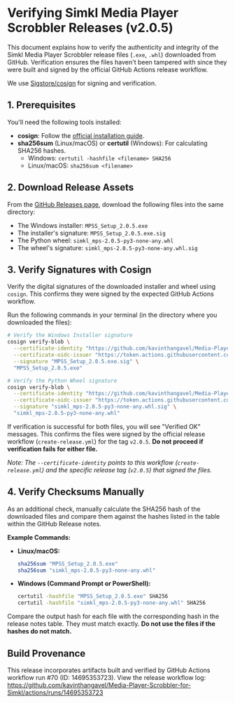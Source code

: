 # Verifying Simkl Media Player Scrobbler Releases (v2.0.5)

This document explains how to verify the authenticity and integrity of the Simkl Media Player Scrobbler release files (`.exe`, `.whl`) downloaded from GitHub. Verification ensures the files haven't been tampered with since they were built and signed by the official GitHub Actions release workflow.

We use [Sigstore/cosign](https://github.com/sigstore/cosign) for signing and verification.

## 1. Prerequisites

You'll need the following tools installed:
*   **cosign**: Follow the [official installation guide](https://docs.sigstore.dev/cosign/installation/).
*   **sha256sum** (Linux/macOS) or **certutil** (Windows): For calculating SHA256 hashes.
    *   Windows: `certutil -hashfile <filename> SHA256`
    *   Linux/macOS: `sha256sum <filename>`

## 2. Download Release Assets

From the [GitHub Releases page](https://github.com/kavinthangavel/Media-Player-Scrobbler-for-Simkl/releases/tag/v2.0.5), download the following files into the same directory:
*   The Windows installer: `MPSS_Setup_2.0.5.exe`
*   The installer's signature: `MPSS_Setup_2.0.5.exe.sig`
*   The Python wheel: `simkl_mps-2.0.5-py3-none-any.whl`
*   The wheel's signature: `simkl_mps-2.0.5-py3-none-any.whl.sig`

## 3. Verify Signatures with Cosign

Verify the digital signatures of the downloaded installer and wheel using `cosign`. This confirms they were signed by the expected GitHub Actions workflow.

Run the following commands in your terminal (in the directory where you downloaded the files):

```bash
# Verify the Windows Installer signature
cosign verify-blob \
  --certificate-identity "https://github.com/kavinthangavel/Media-Player-Scrobbler-for-Simkl/.github/workflows/create-release.yml@refs/tags/v2.0.5" \
  --certificate-oidc-issuer "https://token.actions.githubusercontent.com" \
  --signature "MPSS_Setup_2.0.5.exe.sig" \
  "MPSS_Setup_2.0.5.exe"

# Verify the Python Wheel signature
cosign verify-blob \
  --certificate-identity "https://github.com/kavinthangavel/Media-Player-Scrobbler-for-Simkl/.github/workflows/create-release.yml@refs/tags/v2.0.5" \
  --certificate-oidc-issuer "https://token.actions.githubusercontent.com" \
  --signature "simkl_mps-2.0.5-py3-none-any.whl.sig" \
  "simkl_mps-2.0.5-py3-none-any.whl"
```

If verification is successful for both files, you will see "Verified OK" messages. This confirms the files were signed by the official release workflow (`create-release.yml`) for the tag `v2.0.5`. **Do not proceed if verification fails for either file.**

*Note: The `--certificate-identity` points to this workflow (`create-release.yml`) and the specific release tag (`v2.0.5`) that signed the files.*

## 4. Verify Checksums Manually

As an additional check, manually calculate the SHA256 hash of the downloaded files and compare them against the hashes listed in the table within the GitHub Release notes.

**Example Commands:**

*   **Linux/macOS:**
    ```bash
    sha256sum "MPSS_Setup_2.0.5.exe"
    sha256sum "simkl_mps-2.0.5-py3-none-any.whl"
    ```

*   **Windows (Command Prompt or PowerShell):**
    ```cmd
    certutil -hashfile "MPSS_Setup_2.0.5.exe" SHA256
    certutil -hashfile "simkl_mps-2.0.5-py3-none-any.whl" SHA256
    ```

Compare the output hash for each file with the corresponding hash in the release notes table. They must match exactly. **Do not use the files if the hashes do not match.**

## Build Provenance

This release incorporates artifacts built and verified by GitHub Actions workflow run #70 (ID: 14695353723).
View the release workflow log: https://github.com/kavinthangavel/Media-Player-Scrobbler-for-Simkl/actions/runs/14695353723
